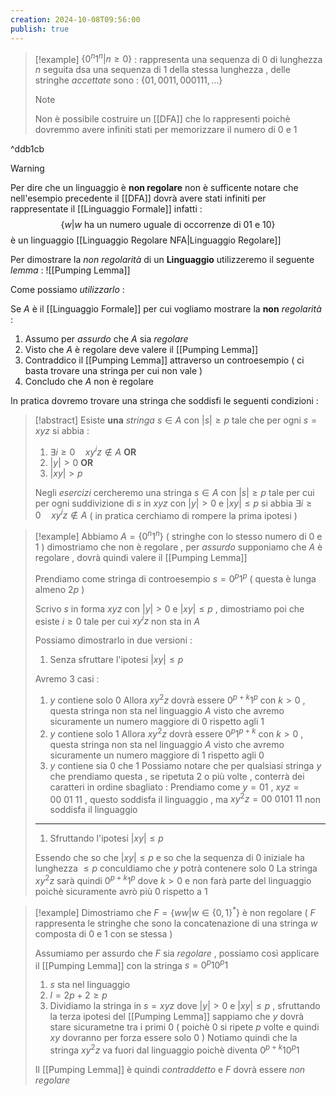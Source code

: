 ```yaml
---
creation: 2024-10-08T09:56:00
publish: true
---
```

>[!example] 
>$\{0^n 1^n | n \ge 0\}$ : rappresenta una sequenza di $0$ di lunghezza $n$ seguita dsa una sequenza di $1$ della stessa lunghezza , delle stringhe *accettate* sono : $\{01,0011,000111,\dots\}$ 
>>[!note] 
>>Non è possibile costruire un [[DFA]] che lo rappresenti poichè dovremmo avere infiniti stati per memorizzare il numero di $0$ e $1$ 

^ddb1cb

>[!warning] 
>Per dire che un linguaggio è **non regolare** non è sufficente notare che nell'esempio precedente il [[DFA]] dovrà avere stati infiniti per rappresentate il [[Linguaggio Formale]] infatti :
>$$\{w | w\ \text{ha un numero uguale di occorrenze di $01$ e $10$}\}$$ è un linguaggio [[Linguaggio Regolare NFA|Linguaggio Regolare]]

Per dimostrare la *non regolarità* di un **Linguaggio** utilizzeremo il seguente *lemma* : 
![[Pumping Lemma]]

Come possiamo *utilizzarlo* : 

Se $A$ è il [[Linguaggio Formale]] per cui vogliamo mostrare la **non** *regolarità* :
1. Assumo per *assurdo* che $A$ sia *regolare*
2. Visto che $A$ è regolare deve valere il [[Pumping Lemma]] 
3. Contraddico il [[Pumping Lemma]] attraverso un controesempio ( ci basta trovare una stringa per cui non vale )
4. Concludo che $A$ non è regolare 

In pratica dovremo trovare una stringa che soddisfi le seguenti condizioni : 
>[!abstract] 
>Esiste **una** *stringa* $s \in A$ con $|s|\ge p$ tale che per ogni $s=xyz$ si abbia :
>1. $\exists i \ge 0 \quad xy^iz \notin A$  **OR**
>2. $|y|>0$ **OR**
>3. $|xy|>p$
>
>Negli *esercizi* cercheremo una stringa $s\in A$ con $|s|\ge p$ tale per cui per ogni suddivizione di $s$ in $xyz$ con $|y|>0$ e $|xy|\le p$ si abbia $\exists i \ge 0 \quad xy^iz \notin A$ ( in pratica cerchiamo di rompere la prima ipotesi )

>[!example] 
>Abbiamo $A = \{0^n1^n\}$ ( stringhe con lo stesso numero di $0$ e $1$ ) dimostriamo che non è regolare , per *assurdo* supponiamo che $A$ è regolare , dovrà quindi valere il [[Pumping Lemma]]
>
>Prendiamo come stringa di controesempio $s=0^p1^p$ ( questa è lunga almeno $2p$ ) 
>
>Scrivo $s$ in forma $xyz$ con $|y|>0$ e $|xy|\le p$ , dimostriamo poi che esiste $i\ge 0$ tale per cui $xy^iz$ non sta in $A$
>
>Possiamo dimostrarlo in due versioni : 
>1. Senza sfruttare l'ipotesi $|xy|\le p$
>
>Avremo 3 casi : 
>1. $y$ contiene solo $0$ 
>	Allora $xy^2z$ dovrà essere $0^{p+k}1^p$ con $k>0$ , questa stringa non sta nel linguaggio $A$ visto che avremo sicuramente un numero maggiore di $0$ rispetto agli $1$
>2. $y$ contiene solo $1$
>	Allora $xy^2z$ dovrà essere $0^p1^{p+k}$ con $k>0$ , questa stringa non sta nel linguaggio $A$ visto che avremo sicuramente un numero maggiore di $1$ rispetto agli $0$
>3. $y$ contiene sia $0$ che $1$
>	Possiamo notare che per qualsiasi stringa $y$ che prendiamo questa , se ripetuta 2 o più volte , conterrà dei caratteri in ordine sbagliato :
>	Prendiamo come $y=01$ , $xyz=00\ 01\ 11$ , questo soddisfa il linguaggio , ma $xy^2z = 00\ 0101\ 11$ non soddisfa il linguaggio 
>
>---
>1. Sfruttando l'ipotesi $|xy| \le p$
>
>Essendo che so che $|xy| \le p$ e so che la sequenza di $0$ iniziale ha lunghezza $\le p$ conculdiamo che $y$ potrà contenere solo $0$
>La stringa $xy^2z$ sarà quindi $0^{p+k}1^p$ dove $k>0$ e non farà parte del linguaggio poichè sicuramente avrò più $0$ rispetto a $1$
>	

>[!example] 
>Dimostriamo che $F=\{ww| w \in \{0,1\}^*\}$ è non regolare ( $F$ rappresenta le stringhe che sono la concatenazione di una stringa $w$ composta di $0$ e $1$ con se stessa )
>
>Assumiamo per assurdo che $F$ sia *regolare* , possiamo così applicare il [[Pumping Lemma]] con la stringa $s=0^p10^p1$
>1. $s$ sta nel linguaggio
>2. $l=2p+2\ge p$ 
>3. Dividiamo la stringa in $s=xyz$ dove $|y|>0$ e $|xy|\le p$ , sfruttando la terza ipotesi del [[Pumping Lemma]] sappiamo che $y$ dovrà stare sicurametne tra i primi $0$ ( poichè $0$ si ripete $p$ volte e quindi $xy$ dovranno per forza essere solo $0$ ) 
>   Notiamo quindi che la stringa $xy^2z$ va fuori dal linguaggio poichè diventa $0^{p+k}10^p1$ 
>
>Il [[Pumping Lemma]] è quindi *contraddetto* e $F$ dovrà essere *non regolare*


